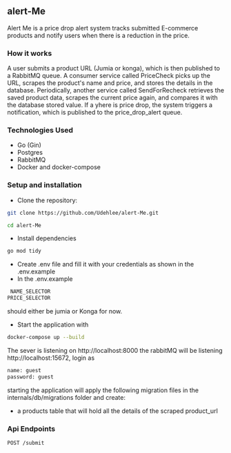 ## alert-Me
Alert Me is a price drop alert system tracks submitted E-commerce products and notify users when there is a reduction in the price.

### How it works
A user submits a product URL (Jumia or konga), which is then published to a RabbitMQ queue. A consumer service called PriceCheck picks up the URL, scrapes the product's name and price, and stores the details in the database. Periodically, another service called SendForRecheck retrieves the saved product data, scrapes the current price again, and compares it with the database stored value. If a yhere is price drop, the system triggers a notification, which is published to the price_drop_alert queue.

### Technologies Used

- Go (Gin) 
- Postgres
- RabbitMQ
- Docker and docker-compose

### Setup and installation

- Clone the repository:

```sh 
git clone https://github.com/Udehlee/alert-Me.git
```
```sh
cd alert-Me
 ```
- Install dependencies 
```sh
go mod tidy
```

- Create .env file and fill it with your credentials as shown in the .env.example
- In the  .env.example
```sh
 NAME_SELECTOR
PRICE_SELECTOR
```
should either be jumia or Konga for now.

- Start the application with
 ```sh
 docker-compose up --build
```
The sever is listening on http://localhost:8000
the rabbitMQ will be listening http://localhost:15672, login as
 ```sh
name: guest
password: guest
```

 starting the application will apply  the following migration files in the internals/db/migrations folder and create:

- a products table that will hold all the details of the scraped product_url

### Api Endpoints


```sh
POST /submit
```